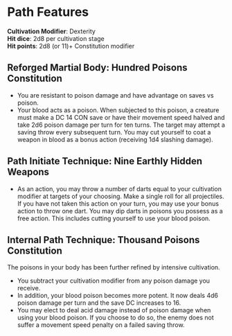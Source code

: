 # Path Features

**Cultivation Modifier**: Dexterity \
**Hit dice**: 2d8 per cultivation stage \
**Hit points**: 2d8 (or 11)+ Constitution modifier

## Reforged Martial Body: Hundred Poisons Constitution

- You are resistant to poison damage and have advantage on saves vs poison. 
- Your blood acts as a poison. When subjected to this poison, a creature must make a DC 14 CON save or have their movement speed halved and take 2d6 poison damage per turn for ten turns. The target may attempt a saving throw every subsequent turn. You may cut yourself to coat a weapon in blood as a bonus action (receiving 1d4 slashing damage).

## Path Initiate Technique: Nine Earthly Hidden Weapons

- As an action, you may throw a number of darts equal to your cultivation modifier at targets of your choosing. Make a single roll for all projectiles. If you have not taken this action on your turn, you may use your bonus action to throw one dart. You may dip darts in poisons you possess as a free action. This includes cutting yourself to use your blood poison.

## Internal Path Technique: Thousand Poisons Constitution
The poisons in your body has been further refined by intensive cultivation. 

- You subtract your cultivation modifier from any poison damage you receive. 
- In addition, your blood poison becomes more potent. It now deals 4d6 poison damage per turn and the save DC increases to 16. 
- You may elect to deal acid damage instead of poison damage when using your blood poison. If you choose to do so, the enemy does not suffer a movement speed penalty on a failed saving throw. 
